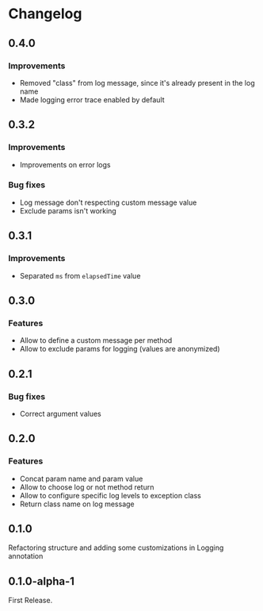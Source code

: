 # Changelog

## 0.4.0

### Improvements

* Removed "class" from log message, since it's already present in the log name
* Made logging error trace enabled by default

## 0.3.2

### Improvements

* Improvements on error logs

### Bug fixes

* Log message don't respecting custom message value
* Exclude params isn't working

## 0.3.1

### Improvements

* Separated `ms` from `elapsedTime` value

## 0.3.0

### Features

* Allow to define a custom message per method
* Allow to exclude params for logging (values are anonymized)

## 0.2.1

### Bug fixes

* Correct argument values

## 0.2.0

### Features

* Concat param name and param value
* Allow to choose log or not method return
* Allow to configure specific log levels to exception class
* Return class name on log message

## 0.1.0

Refactoring structure and adding some customizations in Logging annotation

## 0.1.0-alpha-1

First Release.